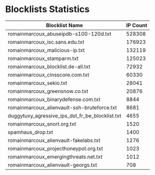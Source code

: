 # Blocklists Statistics
| Blocklist Name | IP Count |
|----|----|
| romainmarcoux_abuseipdb-s100-120d.txt | 528308 |
| romainmarcoux_isc.sans.edu.txt | 176923 |
| romainmarcoux_malicious-ip.txt | 132119 |
| romainmarcoux_stamparm.txt | 125023 |
| romainmarcoux_blocklist.de-all.txt | 72932 |
| romainmarcoux_cinsscore.com.txt | 60330 |
| romainmarcoux_sekio.txt | 28041 |
| romainmarcoux_greensnow.co.txt | 20876 |
| romainmarcoux_binarydefense.com.txt | 8844 |
| romainmarcoux_alienvault-ssh-bruteforce.txt | 8681 |
| duggytuxy_agressive_ips_dst_fr_be_blocklist.txt | 4655 |
| romainmarcoux_snort.org.txt | 1520 |
| spamhaus_drop.txt | 1400 |
| romainmarcoux_alienvault-fakelabs.txt | 1276 |
| romainmarcoux_projecthoneypot.org.txt | 1023 |
| romainmarcoux_emergingthreats.net.txt | 1012 |
| romainmarcoux_alienvault-georgs.txt | 708 |
